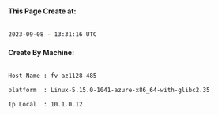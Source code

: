 
   
#### This Page Create at:

```bash

2023-09-08 - 13:31:16 UTC

```

#### Create By Machine:

```bash

Host Name : fv-az1128-485

platform  : Linux-5.15.0-1041-azure-x86_64-with-glibc2.35

Ip Local  : 10.1.0.12

```

